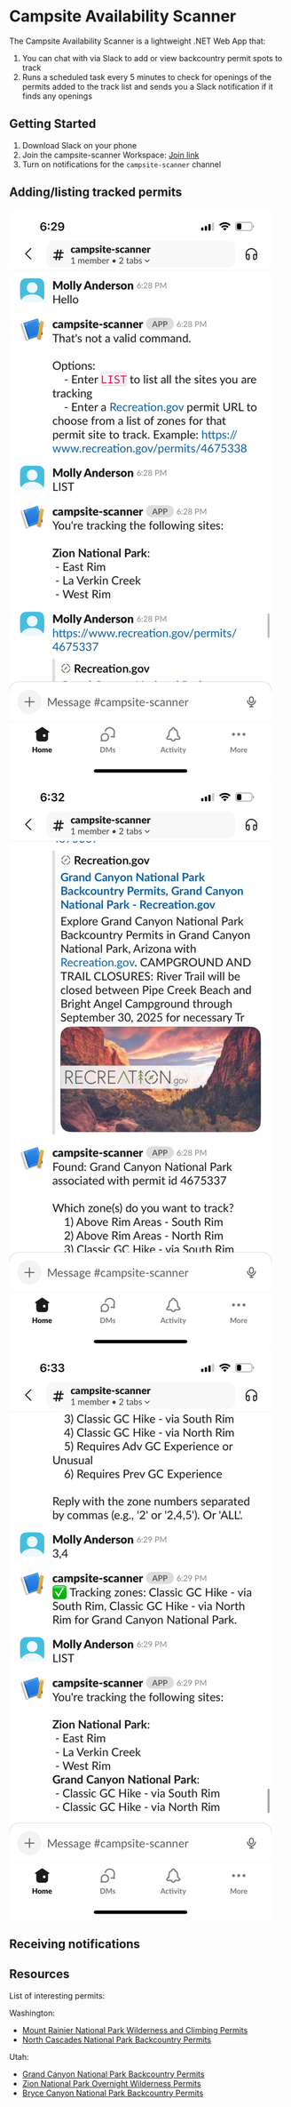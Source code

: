 # Campsite Availability Scanner

The Campsite Availability Scanner is a lightweight .NET Web App that:     
1) You can chat with via Slack to add or view backcountry permit spots to track
2) Runs a scheduled task every 5 minutes to check for openings of the permits added to the track list and sends you a Slack notification if it finds any openings

## Getting Started
1. Download Slack on your phone
2. Join the campsite-scanner Workspace: [Join link](https://join.slack.com/t/campsite-scanner/shared_invite/zt-3cq564vz8-OZBSXUngqyBT9ZUPUig7AQ)
3. Turn on notifications for the `campsite-scanner` channel

## Adding/listing tracked permits
![alt text](readme-screenshots/slack-screenshot-1.PNG "List tracked sites")
![alt text](readme-screenshots/slack-screenshot-2.PNG "Get permit zones")
![alt text](readme-screenshots/slack-screenshot-3.PNG "Choose with zones to track")

## Receiving notifications


## Resources
List of interesting permits:

Washington: 
- [Mount Rainier National Park Wilderness and Climbing Permits](https://www.recreation.gov/permits/4675317)
- [North Cascades National Park Backcountry Permits](https://www.recreation.gov/permits/4675322)

Utah: 
- [Grand Canyon National Park Backcountry Permits](https://www.recreation.gov/permits/4675337)
- [Zion National Park Overnight Wilderness Permits](https://www.recreation.gov/permits/4675338)
- [Bryce Canyon National Park Backcountry Permits](https://www.recreation.gov/permits/4675330)